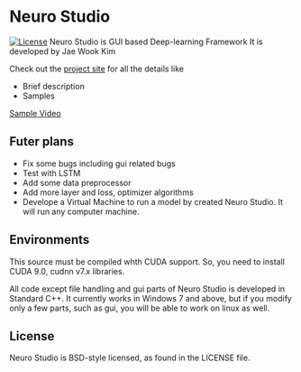 # Neuro Studio
[![License](https://img.shields.io/badge/license-BSD-blue.svg)](LICENSE)
Neuro Studio is GUI based Deep-learning Framework
It is developed by Jae Wook Kim

Check out the [project site](http://www.ainhuman.com) for all the details like
- Brief description
- Samples

[Sample Video](https://www.youtube.com/watch?v=WvbD-ejz2NI)

## Futer plans
- Fix some bugs including gui related bugs
- Test with LSTM
- Add some data preprocessor
- Add more layer and loss, optimizer algorithms
- Develope a Virtual Machine to run a model by created Neuro Studio. It will run any computer machine.

## Environments
This source must be compiled whth CUDA support.
So, you need to install CUDA 9.0, cudnn v7.x libraries.

All code except file handling and gui parts of Neuro Studio is developed in Standard C++.
It currently works in Windows 7 and above, but if you modify only a few parts, such as gui, you will be able to work on linux as well.

## License
Neuro Studio is BSD-style licensed, as found in the LICENSE file.
